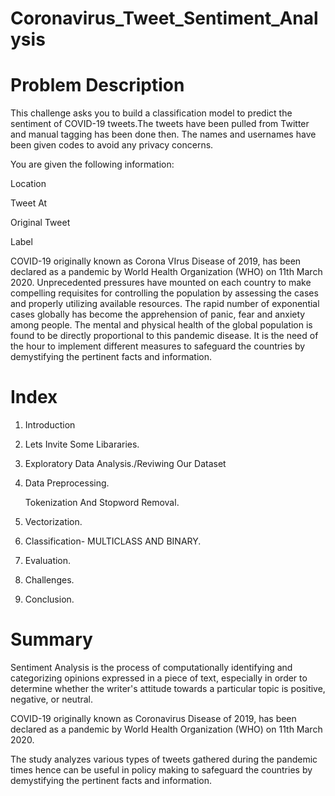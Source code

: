 # Coronavirus_Tweet_Sentiment_Analysis
# Problem Description

This challenge asks you to build a classification model to predict the sentiment of COVID-19 tweets.The tweets have been pulled from Twitter and manual tagging has been done then.
The names and usernames have been given codes to avoid any privacy concerns.

You are given the following information:

Location

Tweet At

Original Tweet

Label

COVID-19 originally known as Corona VIrus Disease of 2019, has been declared as a pandemic by World Health Organization (WHO) on 11th March 2020. Unprecedented pressures have mounted on each country to make compelling requisites for controlling the population by assessing the cases and properly utilizing available resources. The rapid number of exponential cases globally has become the apprehension of panic, fear and anxiety among people. The mental and physical health of the global population is found to be directly proportional to this pandemic disease. It is the need of the hour to implement different measures to safeguard the countries by demystifying the pertinent facts and information.

# Index

1. Introduction

2. Lets Invite Some Libararies.

3. Exploratory Data Analysis./Reviwing Our Dataset

4. Data Preprocessing.

    Tokenization And Stopword Removal.
    
5. Vectorization.

6. Classification- MULTICLASS AND BINARY.

7. Evaluation.

8. Challenges.

9. Conclusion.

# Summary

Sentiment Analysis is the process of computationally identifying and categorizing opinions expressed in a piece of text, especially in order to determine whether the writer's attitude towards a particular topic is positive, negative, or neutral.

COVID-19 originally known as Coronavirus Disease of 2019, has been declared as a pandemic by World Health Organization (WHO) on 11th March 2020.

The study analyzes various types of tweets gathered during the pandemic times hence can be useful in policy making to safeguard the countries by demystifying the pertinent facts and information.
